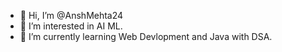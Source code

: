 - 👋 Hi, I’m @AnshMehta24
- 👀 I’m interested in AI ML.
- 🌱 I’m currently learning Web Devlopment and Java with DSA.


<!---
AnshMehta24/AnshMehta24 is a ✨ special ✨ repository because its `README.md` (this file) appears on your GitHub profile.
You can click the Preview link to take a look at your changes.
--->
